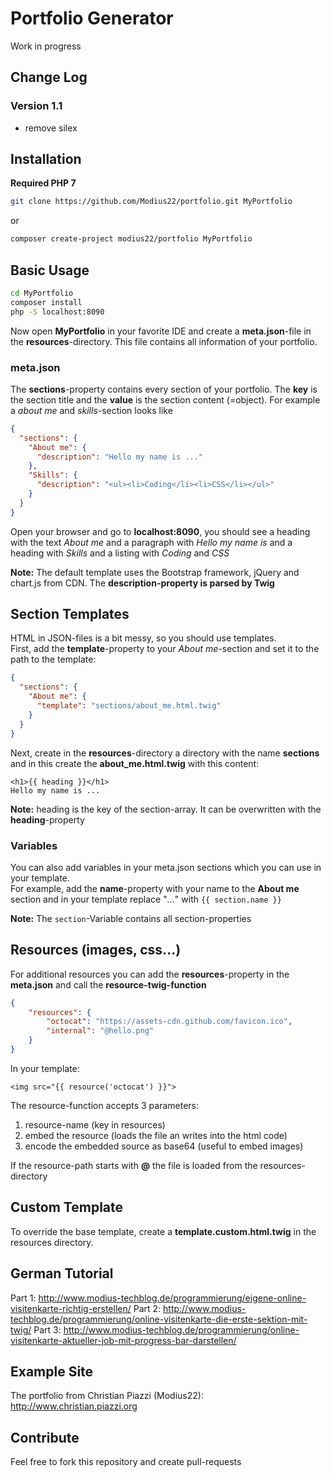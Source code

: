 # Portfolio Generator
Work in progress

## Change Log
### Version 1.1
* remove silex 

## Installation
**Required PHP 7**

```bash
git clone https://github.com/Modius22/portfolio.git MyPortfolio
```
or
```bash
composer create-project modius22/portfolio MyPortfolio
```
## Basic Usage
```bash
cd MyPortfolio
composer install
php -S localhost:8090
```

Now open **MyPortfolio** in your favorite IDE and create a **meta.json**-file in the **resources**-directory.
This file contains all information of your portfolio.

### meta.json
The **sections**-property contains every section of your portfolio.
The **key** is the section title and the **value** is the section content (=object).
For example a *about me* and *skills*-section looks like
```json
{
  "sections": {
    "About me": {
      "description": "Hello my name is ..."
    },
    "Skills": {
      "description": "<ul><li>Coding</li><li>CSS</li></ul>"
    }    
  }
} 
```
Open your browser and go to **localhost:8090**, you should see a heading with the text *About me* and a paragraph with *Hello my name is* and a heading with *Skills* and a listing with *Coding* and *CSS* 

**Note:** The default template uses the Bootstrap framework, jQuery and chart.js from CDN. The **description-property is parsed by Twig**

## Section Templates
HTML in JSON-files is a bit messy, so you should use templates. \
First, add the **template**-property to your *About me*-section and set it to the path to the template:
```json
{
  "sections": {
    "About me": {
      "template": "sections/about_me.html.twig"
    }
  }
}
```
Next, create in the **resources**-directory a directory with the name **sections** and in this create the **about_me.html.twig** with this content:
```twig
<h1>{{ heading }}</h1>
Hello my name is ...
```
**Note:** heading is the key of the section-array. It can be overwritten with the **heading**-property

### Variables
You can also add variables in your meta.json sections which you can use in your template. \
For example, add the **name**-property with your name to the **About me** section and in your template replace "*...*" with ``{{ section.name }}``

**Note:** The ``section``-Variable contains all section-properties


## Resources (images, css...)
For additional resources you can add the **resources**-property in the **meta.json** and call the **resource-twig-function**
```json
{
    "resources": {
        "octocat": "https://assets-cdn.github.com/favicon.ico",
        "internal": "@hello.png"
    }
}
```
In your template:
```twig
<img src="{{ resource('octocat') }}">
```
The resource-function accepts 3 parameters:
1. resource-name (key in resources)
2. embed the resource (loads the file an writes into the html code)
3. encode the embedded source as base64 (useful to embed images)

If the resource-path starts with **@** the file is loaded from the resources-directory

## Custom Template
To override the base template, create a **template.custom.html.twig** in the resources directory.

## German Tutorial
Part 1: http://www.modius-techblog.de/programmierung/eigene-online-visitenkarte-richtig-erstellen/
Part 2: http://www.modius-techblog.de/programmierung/online-visitenkarte-die-erste-sektion-mit-twig/
Part 3: http://www.modius-techblog.de/programmierung/online-visitenkarte-aktueller-job-mit-progress-bar-darstellen/

## Example Site

The portfolio from Christian Piazzi (Modius22): http://www.christian.piazzi.org

## Contribute

Feel free to fork this repository and create pull-requests
